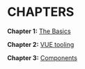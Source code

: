 # CHAPTERS

__Chapter 1:__ [The Basics](https://github.com/jrpjordan/vue-basics/tree/master/chapter-1)

__Chapter 2:__ [VUE tooling](https://github.com/jrpjordan/vue-basics/tree/master/chapter-2)

__Chapter 3:__ [Components](https://github.com/jrpjordan/vue-basics/tree/master/chapter-3)